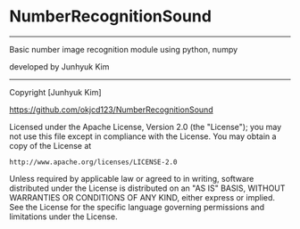 # NumberRecognitionSound

***
Basic number image recognition module using python, numpy

developed by Junhyuk Kim
***

Copyright [Junhyuk Kim]

https://github.com/okjcd123/NumberRecognitionSound <br>


Licensed under the Apache License, Version 2.0 (the "License");
you may not use this file except in compliance with the License.
You may obtain a copy of the License at

    http://www.apache.org/licenses/LICENSE-2.0

Unless required by applicable law or agreed to in writing, software
distributed under the License is distributed on an "AS IS" BASIS,
WITHOUT WARRANTIES OR CONDITIONS OF ANY KIND, either express or implied.
See the License for the specific language governing permissions and
limitations under the License.
